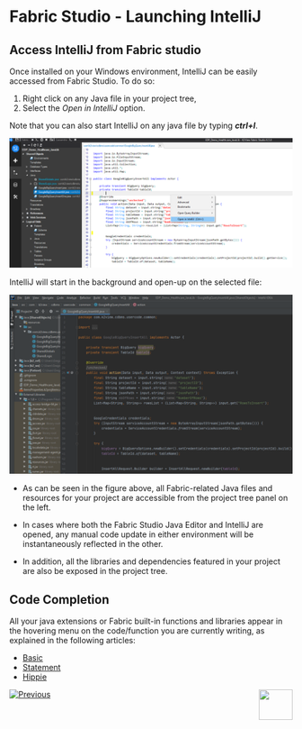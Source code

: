 <studio>

# Fabric Studio - Launching IntelliJ


## Access IntelliJ from Fabric studio
Once installed on your Windows environment, IntelliJ can be easily accessed from Fabric Studio.
To do so:
1. Right click on any Java file in your project tree,
2. Select the *Open in IntelliJ* option.

Note that you can also start IntelliJ on any java file by typing ***ctrl+I***.

![image](images/04_14_01_menu.png)

IntelliJ will start in the background and open-up on the selected file:

![image](images/04_14_02_javafile.png) 

- As can be seen in the figure above, all Fabric-related Java files and resources for your project are accessible from the project tree panel on the left.

- In cases where both the Fabric Studio Java Editor and IntelliJ are opened, any manual code update in either environment will be instantaneously reflected in the other.

- In addition, all the libraries and dependencies featured in your project are also be exposed in the project tree.


## Code Completion
All your java extensions or Fabric built-in functions and libraries appear in the hovering menu on the code/function you are currently writing, as explained in the following articles:

-	[Basic]( https://www.jetbrains.com/help/idea/auto-completing-code.html#basic_completion)
- [Statement]( https://www.jetbrains.com/help/idea/auto-completing-code.html#statements_completion)
- [Hippie]( https://www.jetbrains.com/help/idea/auto-completing-code.html#hippie_completion)


[![Previous](/articles/images/Previous.png)](/articles/04_fabric_studio/04a_IntelliJ/02_intelliJ_install.md)[<img align="right" width="60" height="54" src="/articles/images/Next.png">](/articles/04_fabric_studio/04a_IntelliJ/04_debugging_with_intelliJ.md)
  
  </studio>
